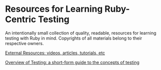# Resources for Learning Ruby-Centric Testing
An intentionally small collection of quality, readable, resources for learning testing with Ruby in mind. 
Copyrights of all materials belong to their respective owners.

[External Resources: videos, articles, tutorials, etc](resources.md)

[Overview of Testing: a short-form guide to the concepts of testing](understandingtesting.md)
